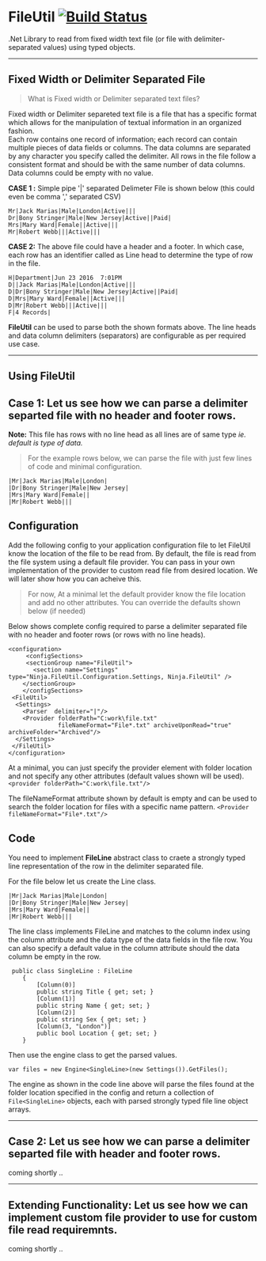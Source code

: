 # FileUtil [![Build Status](https://travis-ci.org/NinjaRocks/FileUtil.svg?branch=master)](https://travis-ci.org/NinjaRocks/FileUtil) 
.Net Library to read from fixed width text file (or file with delimiter-separated values) using typed objects.


-------------


**Fixed Width or Delimiter Separated File** 
------------------------------------------------------------------------
> What is Fixed width or Delimiter separated text files?

Fixed width or Delimiter separeted text file is a file that has a specific format which allows for the manipulation of textual information in an organized fashion.  
Each row contains one record of information; each record can contain multiple pieces of data fields or columns. The data columns are separated by any character you specify called the delimiter. All rows in the file follow a consistent format and should be with the same number of data columns. Data columns could be empty with no value.

**CASE 1 :** Simple pipe '|' separated Delimeter File is shown below (this could even be comma ',' separated CSV)

    Mr|Jack Marias|Male|London|Active|||
    Dr|Bony Stringer|Male|New Jersey|Active||Paid|
    Mrs|Mary Ward|Female||Active|||
    Mr|Robert Webb|||Active|||

**CASE 2:** The above file could have a header and a footer. 
In which case, each row has an identifier called as Line head to determine the type of row in the file. 

    H|Department|Jun 23 2016  7:01PM
    D||Jack Marias|Male|London|Active|||
    D|Dr|Bony Stringer|Male|New Jersey|Active||Paid|
    D|Mrs|Mary Ward|Female||Active|||
    D|Mr|Robert Webb|||Active|||
    F|4 Records|

**FileUtil** can be used to parse both the shown formats above. The line heads and data column delimiters (separators) are configurable as per required use case.

-------------


Using FileUtil
-------------


**Case 1:** Let us see how we can parse a delimiter separted file with no header and footer rows.
------------------------------------------------------------------------

 
**Note:** This file has rows with no line head as all lines are of same type
*ie. default is type of data.*  

> For the example rows below, we can parse the file with just few lines of code and minimal configuration.
> 
    |Mr|Jack Marias|Male|London|
    |Dr|Bony Stringer|Male|New Jersey|
    |Mrs|Mary Ward|Female||
    |Mr|Robert Webb|||
> 

**Configuration**
-------------

Add the following config to your application configuration file to let FileUtil know the location of the file to be read from. By default, the file is read from the file system using a default file provider. You can pass in your own implementation of the provider to custom read file from desired location. We will later show how you can acheive this.

> For now, At a minimal let the default provider know the file location
> and add no other attributes. You can override the defaults shown below
> (if needed)
> 

Below shows complete config required to parse a delimiter separated
file with no header and footer rows (or rows with no line heads).

    <configuration>     
	     <configSections>
	     <sectionGroup name="FileUtil">
	       <section name="Settings" type="Ninja.FileUtil.Configuration.Settings, Ninja.FileUtil" />
	    </sectionGroup>
	    </configSections>                    
     <FileUtil>
      <Settings>
        <Parser  delimiter="|"/>
        <Provider folderPath="C:work\file.txt"
                  fileNameFormat="File*.txt" archiveUponRead="true" archiveFolder="Archived"/>    
      </Settings>
     </FileUtil>     
    </configuration>


 At a minimal, you can just specify the provider element with folder
 location and not specify any other attributes (default values shown
 will be used). `<provider folderPath="C:work\file.txt"/>` 
 
 The fileNameFormat attribute shown by default is empty and can
 be used to search the folder location for files with a specific name
 pattern. `<Provider                  fileNameFormat="File*.txt"/>`

**Code** 
-------------

You need to implement **FileLine** abstract class to craete a strongly typed line representation of the row in the delimiter separated file.

For the file below let us create the Line class.
> 
    |Mr|Jack Marias|Male|London|
    |Dr|Bony Stringer|Male|New Jersey|
    |Mrs|Mary Ward|Female||
    |Mr|Robert Webb|||
> 

 The line class implements FileLine and matches to the column index 
 using the column attribute and the data type of the data fields in the file row. You can also specify a default value in the column attribute should the data column be empty in the row.
 

     public class SingleLine : FileLine
        {
            [Column(0)]
            public string Title { get; set; }
            [Column(1)]
            public string Name { get; set; }
            [Column(2)]
            public string Sex { get; set; }
            [Column(3, "London")]
            public bool Location { get; set; }
        } 

Then use the engine class to get the parsed values.

>
    var files = new Engine<SingleLine>(new Settings()).GetFiles();

The engine as shown in the code line above will parse the files found at the folder location specified in the config and return a collection of 
 `File<SingleLine>` objects, each with parsed strongly typed file line object arrays.


-------------


**Case 2:** Let us see how we can parse a delimiter separted file with header and footer rows.
------------------------------------------------------------------------


coming shortly ..


-------------


**Extending Functionality:** Let us see how we can implement custom file provider to use for custom file read requiremnts.
------------------------------------------------------------------------

coming shortly ..
